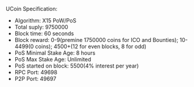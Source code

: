 UCoin Specification:
- Algorithm: X15 PoW/PoS
- Total suply: 9750000
- Block time: 60 seconds
- Block reward: 0-9(premine 1750000 coins for ICO and Bounties); 10-4499(0 coins); 4500+(12 for even blocks, 8 for odd)
- PoS Minimal Stake Age: 8 hours
- PoS Max Stake Age: Unlimited
- PoS started on block: 5500(4% interest per year)
- RPC Port: 49698
- P2P Port: 49697
